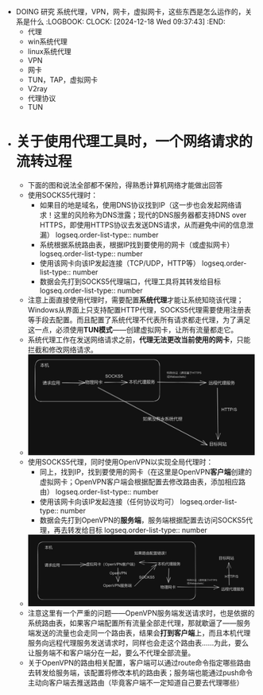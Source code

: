 - DOING 研究 系统代理，VPN，网卡，虚拟网卡，这些东西是怎么运作的，关系是什么
  :LOGBOOK:
  CLOCK: [2024-12-18 Wed 09:37:43]
  :END:
	- 代理
	- win系统代理
	- linux系统代理
	- VPN
	- 网卡
	- TUN，TAP，虚拟网卡
	- V2ray
	- 代理协议
	- TUN
- # 关于使用代理工具时，一个网络请求的流转过程
	- 下面的图和说法全部都不保险，得熟悉计算机网络才能做出回答
	- 使用SOCKS5代理时：
		- 如果目的地是域名，使用DNS协议找到IP（这一步也会发起网络请求！这里的风险称为DNS泄露；现代的DNS服务器都支持DNS over HTTPS，即使用HTTPS协议去发送DNS请求，从而避免中间的信息泄漏）
		  logseq.order-list-type:: number
		- 系统根据系统路由表，根据IP找到要使用的网卡（或虚拟网卡）
		  logseq.order-list-type:: number
		- 使用该网卡向该IP发起连接（TCP/UDP，HTTP等）
		  logseq.order-list-type:: number
		- 数据会先打到SOCKS5代理端口，代理工具将其转发给目标
		  logseq.order-list-type:: number
	- 注意上面直接使用代理时，需要配置**系统代理**才能让系统知晓该代理；Windows从界面上只支持配置HTTP代理，SOCKS5代理需要使用注册表等手段去配置。而且配置了系统代理不代表所有请求都走代理，为了满足这一点，必须使用**TUN模式**——创建虚拟网卡，让所有流量都走它。
	- 系统代理工作在发送网络请求之前，**代理无法更改当前使用的网卡**，只能拦截和修改网络请求。
	- ![image.png](../assets/image_1734534624663_0.png)
	- 使用SOCKS5代理，同时使用OpenVPN以实现全局代理时：
		- 同上，找到IP，找到要使用的网卡（在这里是OpenVPN**客户端**创建的虚拟网卡；OpenVPN客户端会根据配置去修改路由表，添加相应路由）
		  logseq.order-list-type:: number
		- 使用该网卡向该IP发起连接（任何协议均可）
		  logseq.order-list-type:: number
		- 数据会先打到OpenVPN的**服务端**，服务端根据配置去访问SOCKS5代理，再去转发给目标
		  logseq.order-list-type:: number
	- ![image.png](../assets/image_1734569023092_0.png)
	- 注意这里有一个严重的问题——OpenVPN服务端发送请求时，也是依据的系统路由表，如果客户端配置所有流量全部走代理，那就歇逼了——服务端发送的流量也会走同一个路由表，结果会**打到客户端**上，而且本机代理服务向远程代理服务发送请求时，同样也会走这个路由表……为此，要么让服务端不和客户端分在一起，要么不代理全部流量。
	- 关于OpenVPN的路由相关配置，客户端可以通过route命令指定哪些路由去转发给服务端，该配置将修改本机的路由表；服务端也能通过push命令主动向客户端去推送路由（毕竟客户端不一定知道自己要去代理哪些）